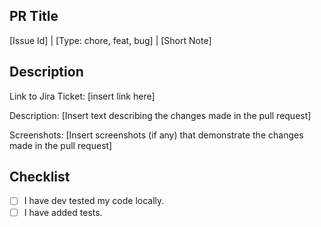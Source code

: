 ## PR Title
[Issue Id] | [Type: chore, feat, bug] | [Short Note]

## Description
Link to Jira Ticket: [insert link here]

Description:
[Insert text describing the changes made in the pull request]

Screenshots:
[Insert screenshots (if any) that demonstrate the changes made in the pull request]

## Checklist
- [ ] I have dev tested my code locally.
- [ ] I have added tests.

